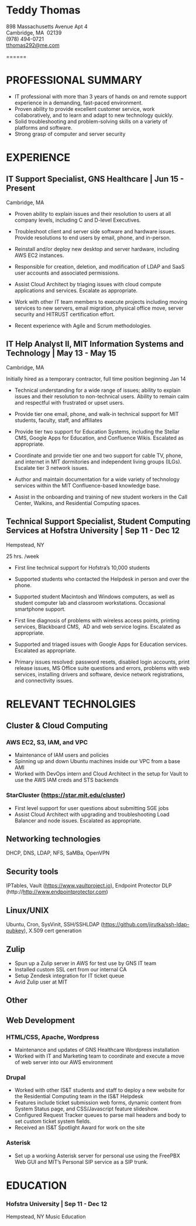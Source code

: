 # Teddy Thomas

898 Massachusetts Avenue Apt 4  
Cambridge, MA  02139  
(978) 494-0721  
tthomas292@me.com

======
# PROFESSIONAL SUMMARY
*   IT professional with more than 3 years of hands on and remote support experience in a demanding, fast-paced environment. 
*   Proven ability to provide excellent customer service, work collaboratively, and to learn and adapt to new technology quickly. 
*   Solid troubleshooting and problem-solving skills on a variety of platforms and software.
*   Strong grasp of computer and server security

# EXPERIENCE
## IT Support Specialist, GNS Healthcare | Jun 15 - Present 

Cambridge, MA

*   Proven ability to explain issues and their resolution to users at all company levels, including C and D-level Executives.

*	Troubleshoot client and server side software and hardware issues. Provide resolutions to end users by email, phone, and in-person.

*   Reinstall and/or deploy new desktop and server hardware, including AWS EC2 instances.

*   Responsible for creation, deletion, and modification of LDAP and SaaS user accounts and associated permissions.

*   Assist Cloud Architect by triaging issues with cloud compute applications and services. Escalate as appropriate.

*   Work with other IT team members to execute projects including moving services to new servers, email migration, physical office move, server security and HITRUST certification effort.

*   Recent experience with Agile and Scrum methodologies.

## IT Help Analyst II, MIT Information Systems and Technology | May 13 - May 15 

Cambridge, MA

Initially hired as a temporary contractor, full time position beginning Jan 14

*   Technical understanding for a wide range of issues; ability to explain issues and their resolution to non-technical users. Ability to remain calm and respectful with frustrated or upset users.

*	Provide tier one email, phone, and walk-in technical support for MIT students, faculty, staff, and affiliates

*	Provide tier two support for Education Systems, including the Stellar CMS, Google Apps for Education, and Confluence Wikis. Escalated as appropriate.

*	Coordinate and provide tier one and two support for cable TV, phone, and internet in MIT dormitories and independent living groups (ILGs). Escalate tier 3 network issues.

*	Author and maintain documentation for a wide variety of technology services within the MIT Confluence-based knowledge base.

*	Assist in the onboarding and training of new student workers in the Call Center, Walkins, and Residential Computing spaces.

## Technical Support Specialist, Student Computing Services at Hofstra University | Sep 11 - Dec 12

Hempstead, NY

25 hrs. /week

*	First line technical support for Hofstra’s 10,000 students

*	Supported students who contacted the Helpdesk in person and over the phone.

*   Supported student Macintosh and Windows computers, as well as student computer lab and classroom workstations. Occasional smartphone support.

*	First line diagnosis of problems with wireless access points, printing services, Blackboard CMS,  AD and web service logins. Escalated as appropriate.

*	Supported and triaged issues with Google Apps for Education services. Escalated as appropriate.

*	Primary issues resolved: password resets, disabled login accounts, print release issues, MS Office suite questions and errors, problems with web services, installing drivers and software, device network registrations, and connectivity issues.

# RELEVANT TECHNOLGIES

## Cluster & Cloud Computing
### AWS EC2, S3, IAM, and VPC
*   Maintenance of IAM users and policies
*   Spinning up and down Ubuntu machines inside our VPC from a base AMI
*   Worked with DevOps intern and Cloud Architect in the setup for Vault to use the AWS IAM creds and STS backends

### StarCluster (https://star.mit.edu/cluster)
*   First level support for user questions about submitting SGE jobs
*   Assist Cloud Architect with upgrading and troubleshooting Load Balancer and node issues. Escalated as appropriate.

## Networking technologies
DHCP, DNS, LDAP, NFS, SaMBa, OpenVPN

## Security tools
IPTables, Vault (https://www.vaultproject.io), Endpoint Protector DLP (http://http://www.endpointprotector.com)

## Linux/UNIX
Ubuntu, Cron, SysVinit, SSH/SSHLDAP (https://github.com/jirutka/ssh-ldap-pubkey), X.509 cert generation

## Zulip
*   Spun up a Zulip server in AWS for test use by GNS IT team
*   Installed custom SSL cert from our internal CA
*   Setup Zendesk integration for IT ticket queue
*   Avid Zulip user at MIT

## Other

## Web Development
### HTML/CSS, Apache, Wordpress
*   Maintenance and updates of GNS Healthcare Wordpress installation
*   Worked with IT and Marketing team to coordinate and execute a move of web server into our AWS environment

###	Drupal
*   Worked with other IS&T students and staff to deploy a new website for the Residential Computing team in the IS&T Helpdesk
*   Features include ticket submission web forms, dynamic content from System Status page, and CSS/Javascript feature slideshow.
*   Configured Request Tracker queues to parse mail headers and body to set custom ticket system fields. 
*   Received an IS&T Spotlight Award for work on the site

###	Asterisk
* Set up a working Asterisk server for personal use using the FreePBX Web GUI and MIT’s Personal SIP service as a SIP trunk.

# EDUCATION

### Hofstra University | Sep 11 - Dec 12
Hempstead, NY
Music Education

